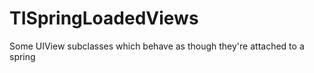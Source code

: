 TISpringLoadedViews
===================

Some UIView subclasses which behave as though they're attached to a spring
